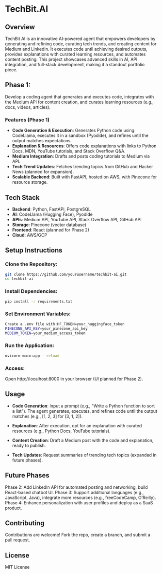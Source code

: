 # TechBit.AI
## Overview
TechBit AI is an innovative AI-powered agent that empowers developers by generating and refining code, curating tech trends, and creating content for Medium and LinkedIn. It executes code until achieving desired outputs, provides explanations with curated learning resources, and automates content posting. This project showcases advanced skills in AI, API integration, and full-stack development, making it a standout portfolio piece.
## **Phase 1**: 
Develop a coding agent that generates and executes code, integrates with the Medium API for content creation, and curates learning resources (e.g., docs, videos, articles).
### Features (Phase 1)

- **Code Generation & Execution**: Generates Python code using CodeLlama, executes it in a sandbox (Pyodide), and refines until the output matches expectations.
- **Explanation & Resources**: Offers code explanations with links to Python Docs, MDN, YouTube tutorials, and Stack Overflow Q&A.
- **Medium Integration**: Drafts and posts coding tutorials to Medium via API.
- **Tech Trend Updates**: Fetches trending topics from GitHub and Hacker News (planned for expansion).
- **Scalable Backend**: Built with FastAPI, hosted on AWS, with Pinecone for resource storage.

## Tech Stack

- **Backend**: Python, FastAPI, PostgreSQL
- **AI**: CodeLlama (Hugging Face), Pyodide
- **APIs**: Medium API, YouTube API, Stack Overflow API, GitHub API
- **Storage**: Pinecone (vector database)
- **Frontend**: React (planned for Phase 2)
- **Cloud**: AWS/GCP

## Setup Instructions
### Clone the Repository:
``` bash
git clone https://github.com/yourusername/techbit-ai.git
cd techbit-ai
```

### Install Dependencies:
```bash
pip install -r requirements.txt
```

### Set Environment Variables:
```bash
Create a .env file with:HF_TOKEN=your_huggingface_token
PINECONE_API_KEY=your_pinecone_api_key
MEDIUM_TOKEN=your_medium_access_token
```

### Run the Application:
```bash
uvicorn main:app --reload
```

### Access: 
Open http://localhost:8000 in your browser (UI planned for Phase 2).

## Usage

- **Code Generation**:
Input a prompt (e.g., "Write a Python function to sort a list").
The agent generates, executes, and refines code until the output matches (e.g., [1, 2, 3] for [3, 1, 2]).


- **Explanation**:
After execution, opt for an explanation with curated resources (e.g., Python Docs, YouTube tutorials).


- **Content Creation**:
Draft a Medium post with the code and explanation, ready to publish.


- **Tech Updates**:
Request summaries of trending tech topics (expanded in future phases).



## Future Phases

Phase 2: Add LinkedIn API for automated posting and networking, build React-based chatbot UI.
Phase 3: Support additional languages (e.g., JavaScript, Java), integrate more resources (e.g., freeCodeCamp, O’Reilly).
Phase 4: Enhance personalization with user profiles and deploy as a SaaS product.

## Contributing
Contributions are welcome! Fork the repo, create a branch, and submit a pull request.

## License
MIT License
